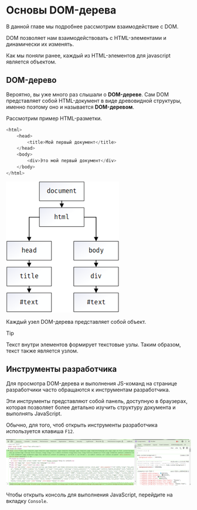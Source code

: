 # Основы DOM-дерева

В данной главе мы подробнее рассмотрим взаимодействие с DOM.

DOM позволяет нам взаимодействовать с HTML-элементами и динамически их изменять.

Как мы поняли ранее, каждый из HTML-элементов для javascript является объектом.

## DOM-дерево

Вероятно, вы уже много раз слышали о **DOM-дереве**. Сам DOM представляет собой HTML-документ в виде древовидной структуры, именно поэтому оно и называется **DOM-деревом**.

Рассмотрим пример HTML-разметки.

```js
<html>
    <head>
        <title>Мой первый документ</title>
    </head>
    <body>
        <div>Это мой первый документ</div>
    </body>
</html>
```

![Simple DOM](../../_images/simple_dom.png)

Каждый узел DOM-дерева представляет собой объект.

> [!TIP]
> Текст внутри элементов формирует текстовые узлы. Таким образом, текст также является узлом.


## Инструменты разработчика

Для просмотра DOM-дерева и выполнения JS-команд на странице разработчики часто обращаются к инструментам разработчика.

Эти инструменты представляют собой панель, доступную в браузерах, которая позволяет более детально изучить структуру документа и выполнять JavaScript.

Обычно, для того, чтоб открыть инструменты разработчика используется клавиша `F12`.

![img.png](../../_images/dev_tools.png)

Чтобы открыть консоль для выполнения JavaScript, перейдите на вкладку `Console`.